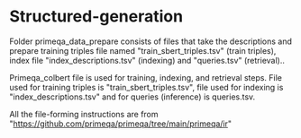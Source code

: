 # Structured-generation
Folder primeqa_data_prepare consists of files that take the descriptions and prepare training triples file named "train_sbert_triples.tsv" (train triples), index file "index_descriptions.tsv" (indexing) and "queries.tsv" (retrieval).. 

Primeqa_colbert file is used for training, indexing, and retrieval steps. File used for training triples is "train_sbert_triples.tsv", file used for indexing is "index_descriptions.tsv" and for queries (inference) is queries.tsv.

All the file-forming instructions are from "https://github.com/primeqa/primeqa/tree/main/primeqa/ir"
